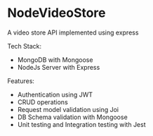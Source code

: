 # NodeVideoStore
A video store API implemented using express


Tech Stack:
- MongoDB with Mongoose
- NodeJs Server with Express

Features:
- Authentication using JWT
- CRUD operations
- Request model validation using Joi
- DB Schema validation with Mongoose
- Unit testing and Integration testing with Jest
